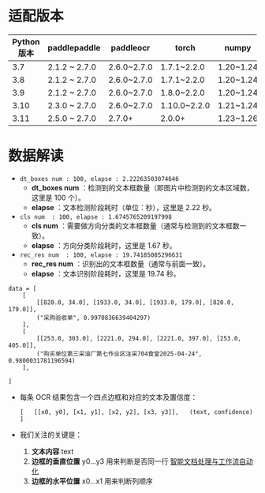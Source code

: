 
# 适配版本

| Python 版本 | paddlepaddle  | paddleocr   | torch        | numpy     | opencv-python     |
| ----------- | ------------- | ----------- | ------------ | --------- | ----------------- |
| 3.7         | 2.1.2 ~ 2.7.0 | 2.6.0~2.7.0 | 1.7.1~2.2.0  | 1.20~1.24 | 4.2.0.34~4.6.0.66 |
| 3.8         | 2.1.2 ~ 2.7.0 | 2.6.0~2.7.0 | 1.7.1~2.2.0  | 1.20~1.24 | 4.2.0.34~4.6.0.66 |
| 3.9         | 2.1.2 ~ 2.7.0 | 2.6.0~2.7.0 | 1.8.0~2.2.0  | 1.20~1.24 | 4.2.0.34~4.6.0.66 |
| 3.10        | 2.3.0 ~ 2.7.0 | 2.6.0~2.7.0 | 1.10.0~2.2.0 | 1.21~1.24 | 4.5.5.64~4.6.0.66 |
| 3.11        | 2.5.0 ~ 2.7.0 | 2.7.0+      | 2.0.0+       | 1.23~1.26 | 4.6.0.66+         |



# 数据解读


* `dt_boxes num : 100, elapse : 2.22263503074646`
  * **dt_boxes num** ：检测到的文本框数量（即图片中检测到的文本区域数，这里是 100 个）。
  * **elapse** ：文本检测阶段耗时（单位：秒），这里是 2.22 秒。
* `cls num  : 100, elapse : 1.6745765209197998`
  * **cls num** ：需要做方向分类的文本框数量（通常与检测到的文本框数一致）。
  * **elapse** ：方向分类阶段耗时，这里是 1.67 秒。
* `rec_res num  : 100, elapse : 19.74185085296631`
  * **rec_res num** ：识别出的文本框数量（通常与前面一致）。
  * **elapse** ：文本识别阶段耗时，这里是 19.74 秒。


```
data = [
    [
        [[820.0, 34.0], [1933.0, 34.0], [1933.0, 179.0], [820.0, 179.0]], 
        ("采购验收单", 0.9970836639404297)
    ],
    [
        [[253.0, 303.0], [2221.0, 294.0], [2221.0, 397.0], [253.0, 405.0]], 
        ("购买单位第三采油厂第七作业区注采704食堂2025-04-24", 0.9800031781196594)
    ],

]

```

- 每条 OCR 结果包含一个四点边框和对应的文本及置信度：

  `[   [[x0, y0], [x1, y1], [x2, y2], [x3, y3]],   (text, confidence) ]`
- 我们关注的关键是：

  1. **文本内容** text
  2. **边框的垂直位置** y0…y3 用来判断是否同一行 [智能文档处理与工作流自动化](https://nanonets.com/blog/image-processing-and-bounding-boxes-for-ocr/?utm_source=chatgpt.com)
  3. **边框的水平位置** x0…x1 用来判断列顺序
